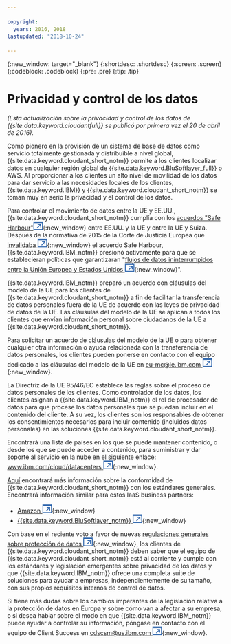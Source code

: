 ```yaml
---

copyright:
  years: 2016, 2018
lastupdated: "2018-10-24"

---
```


{:new_window: target="_blank"}
{:shortdesc: .shortdesc}
{:screen: .screen}
{:codeblock: .codeblock}
{:pre: .pre}
{:tip: .tip}

<!-- Acrolinx: 2017-05-10 -->

# Privacidad y control de los datos

_(Esta actualización sobre la privacidad y control de los datos de {{site.data.keyword.cloudantfull}} se publicó por primera vez el 20 de abril de 2016)._

Como pionero en la provisión de un sistema de base de datos como servicio totalmente gestionada y distribuible a nivel global, {{site.data.keyword.cloudant_short_notm}} permite a los clientes localizar datos en cualquier región global de {{site.data.keyword.BluSoftlayer_full}} o AWS.
Al proporcionar a los clientes un alto nivel de movilidad de los datos para dar servicio a las necesidades locales de los clientes, {{site.data.keyword.IBM}} y {{site.data.keyword.cloudant_short_notm}} se toman muy en serio la privacidad y el control de los datos.

Para controlar el movimiento de datos entre la UE y EE.UU., {{site.data.keyword.cloudant_short_notm}} cumplía con los [acuerdos "Safe Harbour"![Icono de enlace externo](../images/launch-glyph.svg "Icono de enlace externo")](https://www.export.gov/safeharbor_eu){:new_window} entre EE.UU. y la UE y entre la UE y Suiza.
Después de la normativa de 2015 de la Corte de Justicia Europea que
[invalidaba ![Icono de enlace externo](../images/launch-glyph.svg "Icono de enlace externo")](http://curia.europa.eu/juris/document/document.jsf?text=&docid=169195&pageIndex=0&doclang=en&mode=req&dir=&occ=first&part=1&cid=113326){:new_window}
el acuerdo Safe Harbour,
{{site.data.keyword.IBM_notm}} presionó activamente para que se establecieran políticas que garantizaran "[flujos de datos ininterrumpidos entre la Unión Europea y Estados Unidos ![Icono de enlace externo](../images/launch-glyph.svg "Icono de enlace externo")](http://www.ibm.com/ibm/ibmgra/safe_harbor_10062015.html){:new_window}".

{{site.data.keyword.IBM_notm}} preparó un acuerdo con cláusulas del modelo de la UE para los clientes de {{site.data.keyword.cloudant_short_notm}} a fin de facilitar la transferencia de datos personales fuera de la UE de acuerdo con las leyes de privacidad de datos de la UE.
Las cláusulas del modelo de la UE se aplican a todos los clientes que envían información personal sobre ciudadanos de la UE a {{site.data.keyword.cloudant_short_notm}}.

Para solicitar un acuerdo de cláusulas del modelo de la UE o para obtener cualquier otra información o ayuda relacionada con la transferencia de datos personales, los clientes pueden ponerse en contacto con el equipo dedicado a las cláusulas del modelo de la UE en [eu-mc@ie.ibm.com ![Icono de enlace externo](../images/launch-glyph.svg "Icono de enlace externo")](mailto:eu-mc@ie.ibm.com){:new_window}.

La Directriz de la UE 95/46/EC establece las reglas sobre el proceso de datos personales de los clientes.
Como controlador de los datos, los clientes asignan
a {{site.data.keyword.IBM_notm}} el rol de procesador de datos para que procese los datos personales que se puedan incluir en el contenido del cliente.
A su vez, los clientes son los responsables de obtener los consentimientos necesarios para incluir contenido (incluidos datos personales) en las soluciones {{site.data.keyword.cloudant_short_notm}}.

Encontrará una lista de países en los que se puede mantener contenido, o desde los que se puede acceder a contenido, para suministrar y dar soporte al servicio en la nube en el siguiente enlace: [www.ibm.com/cloud/datacenters ![Icono de enlace externo](../images/launch-glyph.svg "Icono de enlace externo")](http://www.ibm.com/cloud/datacenters){:new_window}.

[Aquí](compliance.html) encontrará más información sobre la conformidad de {{site.data.keyword.cloudant_short_notm}} con los estándares generales.
Encontrará información similar para estos IaaS business partners:

-   [Amazon ![Icono de enlace externo](../images/launch-glyph.svg "Icono de enlace externo")](https://aws.amazon.com/compliance/){:new_window}
-   [{{site.data.keyword.BluSoftlayer_notm}} ![Icono de enlace externo](../images/launch-glyph.svg "Icono de enlace externo")](http://www.softlayer.com/compliance){:new_window}

Con base en el reciente voto a favor de nuevas [regulaciones generales sobre protección de datos ![Icono de enlace externo](../images/launch-glyph.svg "Icono de enlace externo")](http://www.engadget.com/2016/04/14/eu-data-protection-rules/){:new_window},
los clientes de {{site.data.keyword.cloudant_short_notm}} deben saber que el equipo de {{site.data.keyword.cloudant_short_notm}} está al corriente y cumple con los estándares y legislación emergentes sobre privacidad de los datos y que {{site.data.keyword.IBM_notm}} ofrece una completa suite de soluciones para ayudar a empresas, independientemente de su tamaño, con sus propios requisitos internos de control de datos.

Si tiene más dudas sobre los cambios imperantes de la legislación relativa a la protección de datos en Europa y sobre cómo van a afectar a su empresa, o si desea hablar sobre el modo en que {{site.data.keyword.IBM_notm}} puede ayudar a controlar su información, póngase en contacto con el equipo de Client Success en [cdscsm@us.ibm.com ![Icono de enlace externo](../images/launch-glyph.svg "Icono de enlace externo")](mailto:cdscsm@us.ibm.com){:new_window}. 
